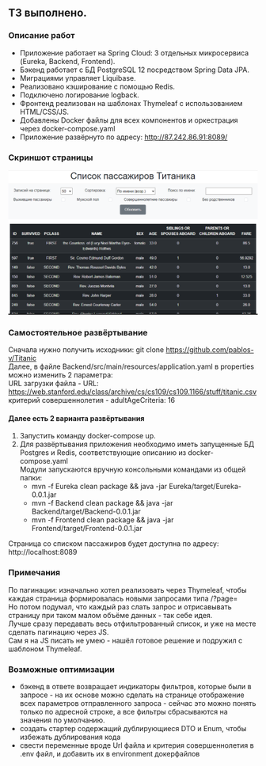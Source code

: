 ## ТЗ выполнено.

### Описание работ
- Приложение работает на Spring Cloud: 3 отдельных микросервиса (Eureka, Backend, Frontend).
- Бэкенд работает c БД PostgreSQL 12 посредством Spring Data JPA. 
- Миграциями управляет Liquibase.
- Реализовано кэширование с помощью Redis. 
- Подключено логирование logback.
- Фронтенд реализован на шаблонах Thymeleaf с использованием HTML/CSS/JS.
- Добавлены Docker файлы для всех компонентов и оркестрация через docker-compose.yaml
- Приложение развёрнуто по адресу: http://87.242.86.91:8089/


### Скриншот страницы
![](image.png)

### Самостоятельное развёртывание
Сначала нужно получить исходники: git clone https://github.com/pablos-v/Titanic
\
Далее, в файле Backend/src/main/resources/application.yaml в properties можно изменить 2 параметра:
\
URL загрузки файла - URL: https://web.stanford.edu/class/archive/cs/cs109/cs109.1166/stuff/titanic.csv
\
критерий совершеннолетия - adultAgeCriteria: 16 

#### Далее есть 2 варианта развёртывания
1. Запустить команду docker-compose up.
2. Для развёртывания приложения необходимо иметь запущенные БД Postgres и Redis, соответствующие описанию из
   docker-compose.yaml
   \
   Модули запускаются вручную консольными командами из общей папки:
   - mvn -f Eureka clean package && java -jar Eureka/target/Eureka-0.0.1.jar
   - mvn -f Backend clean package && java -jar Backend/target/Backend-0.0.1.jar
   - mvn -f Frontend clean package && java -jar Frontend/target/Frontend-0.0.1.jar

Страница со списком пассажиров будет доступна по адресу: http://localhost:8089

### Примечания
По пагинации: изначально хотел реализовать через Thymeleaf, чтобы каждая страница формировалась новыми запросами типа /?page=
\
Но потом подумал, что каждый раз слать запрос и отрисавывать страницу при таком малом объёме данных - так себе идея. 
\
Лучше сразу передавать весь отфильтрованный список, и уже на месте сделать пагинацию через JS. 
\
Сам я на JS писать не умею - нашёл готовое решение и подружил с шаблоном Thymeleaf.

### Возможные оптимизации
- бэкенд в ответе возвращает индикаторы фильтров, которые были в запросе - на их основе можно сделать на странице отображение всех параметров отправленного запроса - сейчас это можно понять только по адресной строке, а все фильтры сбрасываются на значения по умолчанию.
- создать стартер содержащий дублирующиеся DTO и Enum, чтобы избежать дублирования кода
- свести переменные вроде Url файла и критерия совершеннолетия в .env файл, и добавить их в environment докерфайлов

